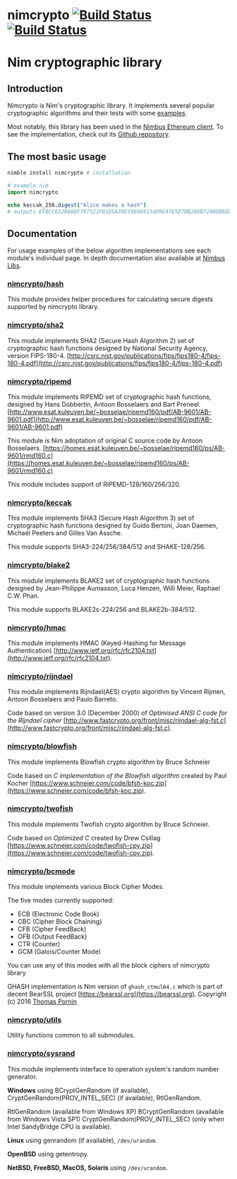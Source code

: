 # nimcrypto [![Build Status](https://travis-ci.org/cheatfate/nimcrypto.svg?branch=master)](https://travis-ci.org/cheatfate/nimcrypto) [![Build Status](https://ci.appveyor.com/api/projects/status/github/cheatfate/nimcrypto?branch=master&svg=true)](https://ci.appveyor.com/project/cheatfate/nimcrypto)

# Nim cryptographic library

## Introduction

Nimcrypto is Nim's cryptographic library. It implements several popular cryptographic algorithms and their tests with some [examples](https://github.com/cheatfate/nimcrypto/tree/master/examples).
  
Most notably, this library has been used in the [Nimbus Ethereum client](https://our.status.im/nimbus-for-newbies/). To see the implementation, check out its [Github repository](https://github.com/status-im/nimbus).

## The most basic usage

```bash
nimble install nimcrypto # installation
```

```nim
# example.nim
import nimcrypto

echo keccak_256.digest("Alice makes a hash") 
# outputs EF0CC652868DF797522FB1D5A39E58E069154D9E47E5D7DB288B7200DB6EDFEE
```

## Documentation

For usage examples of the below algorithm implementations see each module's individual page. In depth documentation also available at [Nimbus Libs](https://nimbus-libs.status.im).

### [nimcrypto/hash](docs/hash.md)

This module provides helper procedures for calculating secure digests supported by nimcrypto library.

### [nimcrypto/sha2](docs/sha2.md)

This module implements SHA2 (Secure Hash Algorithm 2) set of cryptographic hash functions designed by National Security Agency, version FIPS-180-4. [http://csrc.nist.gov/publications/fips/fips180-4/fips-180-4.pdf](http://csrc.nist.gov/publications/fips/fips180-4/fips-180-4.pdf)

### [nimcrypto/ripemd](docs/ripemd.md)

This module implements RIPEMD set of cryptographic hash functions, designed by Hans Dobbertin, Antoon Bosselaers and Bart Preneel. [http://www.esat.kuleuven.be/~bosselae/ripemd160/pdf/AB-9601/AB-9601.pdf](http://www.esat.kuleuven.be/~bosselae/ripemd160/pdf/AB-9601/AB-9601.pdf)

This module is Nim adoptation of original C source code by Antoon Bosselaers. [https://homes.esat.kuleuven.be/~bosselae/ripemd160/ps/AB-9601/rmd160.c](https://homes.esat.kuleuven.be/~bosselae/ripemd160/ps/AB-9601/rmd160.c)

This module includes support of RIPEMD-128/160/256/320.

### [nimcrypto/keccak](docs/keccak.md)

This module implements SHA3 (Secure Hash Algorithm 3) set of cryptographic hash functions designed by Guido Bertoni, Joan Daemen, Michaël Peeters and Gilles Van Assche.

This module supports SHA3-224/256/384/512 and SHAKE-128/256.

### [nimcrypto/blake2](docs/blake2.md)

This module implements BLAKE2 set of cryptographic hash functions designed by Jean-Philippe Aumasson, Luca Henzen, Willi Meier, Raphael C.W. Phan.

This module supports BLAKE2s-224/256 and BLAKE2b-384/512.

### [nimcrypto/hmac](docs/hmac.md)

This module implements HMAC (Keyed-Hashing for Message Authentication) [http://www.ietf.org/rfc/rfc2104.txt](http://www.ietf.org/rfc/rfc2104.txt).

### [nimcrypto/rijndael](docs/rijndael.md)

This module implements Rijndael(AES) crypto algorithm by Vincent Rijmen, Antoon Bosselaers and Paulo Barreto.

Code based on version 3.0 (December 2000) of _Optimised ANSI C code for the Rijndael cipher_ [http://www.fastcrypto.org/front/misc/rijndael-alg-fst.c](http://www.fastcrypto.org/front/misc/rijndael-alg-fst.c).

### [nimcrypto/blowfish](docs/blowfish.md)

This module implements Blowfish crypto algorithm by Bruce Schneier

Code based on _C implementation of the Blowfish algorithm_ created by Paul Kocher [https://www.schneier.com/code/bfsh-koc.zip](https://www.schneier.com/code/bfsh-koc.zip).

### [nimcrypto/twofish](docs/twofish.md)

This module implements Twofish crypto algorithm by Bruce Schneier.

Code based on _Optimized C_ created by Drew Csillag [https://www.schneier.com/code/twofish-cpy.zip](https://www.schneier.com/code/twofish-cpy.zip).

### [nimcrypto/bcmode](docs/bcmode.md)

This module implements various Block Cipher Modes.

The five modes currently supported:

*   ECB (Electronic Code Book)
*   CBC (Cipher Block Chaining)
*   CFB (Cipher FeedBack)
*   OFB (Output FeedBack)
*   CTR (Counter)
*   GCM (Galois/Counter Mode)

You can use any of this modes with all the block ciphers of nimcrypto library

GHASH implementation is Nim version of `ghash_ctmul64.c` which is part of decent BearSSL project [https://bearssl.org](https://bearssl.org). Copyright (c) 2016 [Thomas Pornin](mailto:pornin@bolet.org)

### [nimcrypto/utils](docs/utils.md)

Utility functions common to all submodules.

### [nimcrypto/sysrand](docs/sysrand.md)

This module implements interface to operation system's random number generator.

**Windows** using BCryptGenRandom (if available), CryptGenRandom(PROV\_INTEL\_SEC) (if available), RtlGenRandom.

RtlGenRandom (available from Windows XP) BCryptGenRandom (available from Windows Vista SP1) CryptGenRandom(PROV\_INTEL\_SEC) (only when Intel SandyBridge CPU is available).

**Linux** using genrandom (if available), `/dev/urandom`.

**OpenBSD** using getentropy.

**NetBSD, FreeBSD, MacOS, Solaris** using `/dev/urandom`.
